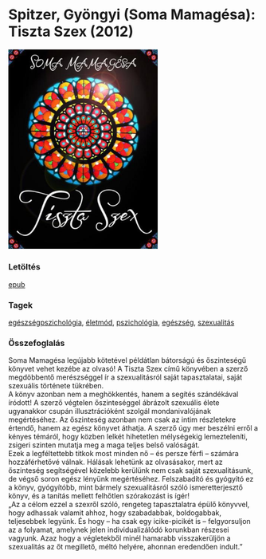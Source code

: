 # <a name="id_6">Spitzer, Gyöngyi (Soma Mamagésa): Tiszta Szex (2012)</a>
<img src="https://github.com/BercziSandor/calibre_lib/raw/main/libs/main/Spitzer%2C%20Gyongyi%20%28soma%20Mamagesa%29/Tiszta%20Szex%20%286%29/cover.jpg" alt="cover" width="300"/>

### Letöltés
[epub](https://github.com/BercziSandor/calibre_lib/raw/main/libs/main/Spitzer%2C%20Gyongyi%20%28soma%20Mamagesa%29/Tiszta%20Szex%20%286%29/Tiszta%20Szex%20-%20Spitzer%2C%20Gyongyi%20%28Soma%20Mamagesa.epub)

### Tagek
[egészségpszichológia](https://github.com/berczisandor/calibre_lib/blob/main/libs/main/tags/eg%c3%a9szs%c3%a9gpszichol%c3%b3gia.md), [életmód](https://github.com/berczisandor/calibre_lib/blob/main/libs/main/tags/%c3%a9letm%c3%b3d.md), [pszichológia](https://github.com/berczisandor/calibre_lib/blob/main/libs/main/tags/pszichol%c3%b3gia.md), [egészség](https://github.com/berczisandor/calibre_lib/blob/main/libs/main/tags/eg%c3%a9szs%c3%a9g.md), [szexualitás](https://github.com/berczisandor/calibre_lib/blob/main/libs/main/tags/szexualit%c3%a1s.md)

### Összefoglalás
<p class="description">Soma Mamagésa legújabb kötetével példátlan bátorságú és őszinteségű könyvet vehet kezébe az olvasó! A Tiszta Szex című könyvében a szerző megdöbbentő merészséggel ír a szexualitásról saját tapasztalatai, saját szexuális története tükrében. <br>A könyv azonban nem a meghökkentés, hanem a segítés szándékával íródott! A szerző végtelen őszinteséggel ábrázolt szexuális élete ugyanakkor csupán illusztrációként szolgál mondanivalójának megértéséhez. Az őszinteség azonban nem csak az intim részletekre értendő, hanem az egész könyvet áthatja. A szerző úgy mer beszélni erről a kényes témáról, hogy közben lelkét hihetetlen mélységekig lemezteleníti, zsigeri szinten mutatja meg a maga teljes belső valóságát.<br>Ezek a legféltettebb titkok most minden nő – és persze férfi – számára hozzáférhetővé válnak. Hálásak lehetünk az olvasásakor, mert az őszinteség segítségével közelebb kerülünk nem csak saját szexualitásunk, de végső soron egész lényünk megértéséhez. Felszabadító és gyógyító ez a könyv, gyógyítóbb, mint bármely szexualitásról szóló ismeretterjesztő könyv, és a tanítás mellett felhőtlen szórakozást is ígér!<br>„Az a célom ezzel a szexről szóló, rengeteg tapasztalatra épülő könyvvel, hogy adhassak valamit ahhoz, hogy szabadabbak, boldogabbak, teljesebbek legyünk. És hogy – ha csak egy icike-picikét is – felgyorsuljon az a folyamat, amelynek jelen individualizálódó korunkban részesei vagyunk. Azaz hogy a végletekből minél hamarabb visszakerüljön a szexualitás az őt megillető, méltó helyére, ahonnan eredendően indult.”</p>


